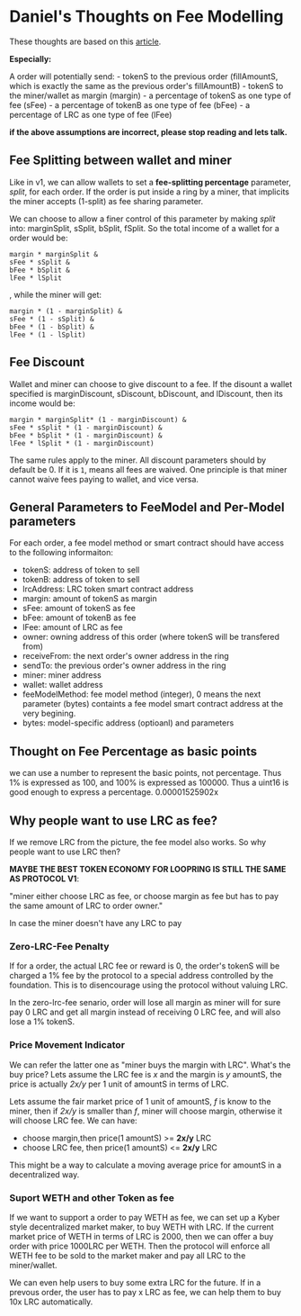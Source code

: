 
# Daniel's Thoughts on Fee Modelling

These thoughts are based on this [article](https://github.com/Loopring/protocol2/blob/master/docs/rate_and_margin_calculation.md#what-you-can-learn-from-this-simulation).

**Especially:**

A order will potentially send:
    - tokenS to the previous order (fillAmountS, which is exactly the same as the previous order's fillAmountB)
    - tokenS to the miner/wallet as margin (margin)
    - a percentage of tokenS as one type of fee (sFee)
    - a percentage of tokenB as one type of fee (bFee)
    - a percentage of LRC as one type of fee (lFee)
    
**if the above assumptions are incorrect, please stop reading and lets talk.**
    
## Fee Splitting between wallet and miner
Like in v1, we can allow wallets to set a **fee-splitting percentage** parameter, *split*, for each order. If the order is put inside a ring by a miner, that implicits the miner accepts (1-split) as fee sharing parameter.

We can choose to allow a finer control of this parameter by making *split* into: marginSplit, sSplit, bSplit, fSplit. So the total income of a wallet for a order would be:
```
margin * marginSplit & 
sFee * sSplit & 
bFee * bSplit & 
lFee * lSplit
```
, while the miner will get:
```
margin * (1 - marginSplit) &
sFee * (1 - sSplit) &
bFee * (1 - bSplit) &
lFee * (1 - lSplit)
```

## Fee Discount
Wallet and miner can choose to give discount to a fee. If the disount a wallet specified is marginDiscount, sDiscount, bDiscount, and lDiscount, then its income would be:

```
margin * marginSplit* (1 - marginDiscount) & 
sFee * sSplit * (1 - marginDiscount) & 
bFee * bSplit * (1 - marginDiscount) & 
lFee * lSplit * (1 - marginDiscount)
```

The same rules apply to the miner. All discount parameters should by default be 0. If it is `1`, means all fees are waived.
One principle is that miner cannot waive fees paying to wallet, and vice versa. 


## General Parameters to FeeModel and Per-Model parameters

For each order, a fee model method or smart contract should have access to the following informaiton:

- tokenS: address of token to sell
- tokenB: address of token to sell
- lrcAddress: LRC token smart contract address
- margin: amount of tokenS as margin
- sFee: amount of tokenS as fee
- bFee: amount of tokenB as fee
- lFee: amount of LRC as fee
- owner: owning address of this order (where tokenS will be transfered from)
- receiveFrom: the next order's owner address in the ring
- sendTo: the previous order's owner address in the ring
- miner: miner address
- wallet: wallet address
- feeModelMethod: fee model method (integer), 0 means the next parameter (bytes) containts a fee model smart contract address at the very begining.
- bytes: model-specific address (optioanl) and parameters


## Thought on Fee Percentage as basic points
we can use a number to represent the basic points, not percentage. Thus 1% is expressed as 100, and 100% is expressed as 100000. Thus a uint16 is good enough to express a percentage.
0.00001525902x

## Why people want to use LRC as fee?

If we remove LRC from the picture, the fee model also works. So why people want to use LRC then?

**MAYBE THE BEST TOKEN ECONOMY FOR LOOPRING IS STILL THE SAME AS PROTOCOL V1**:

"miner either choose LRC as fee, or choose margin as fee but has to pay the same amount of LRC to order owner."

In case the miner doesn't have any LRC to pay

### Zero-LRC-Fee Penalty

If for a order, the actual LRC fee or reward is 0, the order's tokenS will be charged a 1% fee by the protocol to a special address controlled by the foundation. This is to disencourage using the protocol without valuing LRC.

In the zero-lrc-fee senario, order will lose all margin as miner will for sure pay 0 LRC and get all margin instead of receiving 0 LRC fee, and will also lose a 1% tokenS.

### Price Movement Indicator

We can refer the latter one as "miner buys the margin with LRC". What's the buy price? Lets assume the LRC fee is *x* and the   margin is *y* amountS, the price is actually *2x/y* per 1 unit of amountS in terms of LRC.

Lets assume the fair market price of 1 unit of amountS, *f* is know to the miner, then if *2x/y* is smaller than *f*, miner will choose margin, otherwise it will choose LRC fee. We can have:

- choose margin,then price(1 amountS) >= **2x/y** LRC
- choose LRC fee, then price(1 amountS) <= **2x/y** LRC

This might be a way to calculate a moving average price for amountS in a decentralized way.

### Suport WETH and other Token as fee

If we want to support a order to pay WETH as fee, we can set up a Kyber style decentralized market maker, to buy WETH with LRC. If the current market price of WETH in terms of LRC is 2000, then we can offer a buy order with price 1000LRC per WETH. Then the protocol will enforce all WETH fee to be sold to the market maker and pay all LRC to the miner/wallet.


We can even help users to buy some extra LRC for the future. If in a prevous order, the user has to pay x LRC as fee, we can help them to buy 10x LRC automatically.

